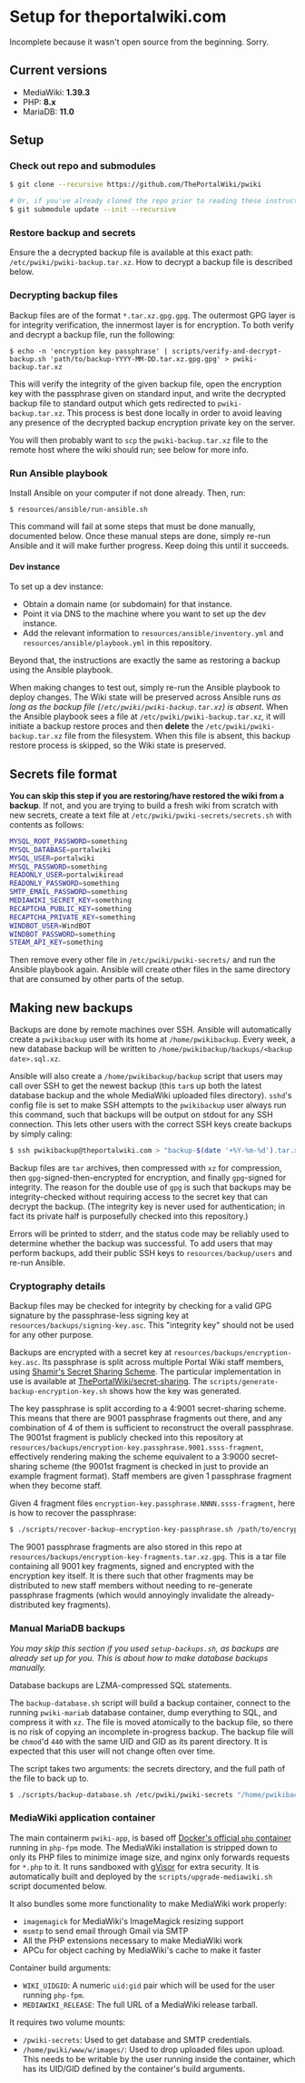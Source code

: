 # Setup for theportalwiki.com

Incomplete because it wasn't open source from the beginning. Sorry.

## Current versions

* MediaWiki: **1.39.3**
* PHP: **8.x**
* MariaDB: **11.0**

## Setup

### Check out repo and submodules

```bash
$ git clone --recursive https://github.com/ThePortalWiki/pwiki

# Or, if you've already cloned the repo prior to reading these instructions:
$ git submodule update --init --recursive
```

### Restore backup and secrets

Ensure the a decrypted backup file is available at this exact path: `/etc/pwiki/pwiki-backup.tar.xz`. How to decrypt a backup file is described below.

### Decrypting backup files

Backup files are of the format `*.tar.xz.gpg.gpg`. The outermost GPG layer is for integrity verification, the innermost layer is for encryption. To both verify and decrypt a backup file, run the following:

```shell
$ echo -n 'encryption key passphrase' | scripts/verify-and-decrypt-backup.sh 'path/to/backup-YYYY-MM-DD.tar.xz.gpg.gpg' > pwiki-backup.tar.xz
```

This will verify the integrity of the given backup file, open the encryption key with the passphrase given on standard input, and write the decrypted backup file to standard output which gets redirected to `pwiki-backup.tar.xz`. This process is best done locally in order to avoid leaving any presence of the decrypted backup encryption private key on the server.

You will then probably want to `scp` the `pwiki-backup.tar.xz` file to the remote host where the wiki should run; see below for more info.

### Run Ansible playbook

Install Ansible on your computer if not done already. Then, run:

```shell
$ resources/ansible/run-ansible.sh
```

This command will fail at some steps that must be done manually, documented below.
Once these manual steps are done, simply re-run Ansible and it will make further progress.
Keep doing this until it succeeds.

#### Dev instance

To set up a dev instance:

- Obtain a domain name (or subdomain) for that instance.
- Point it via DNS to the machine where you want to set up the dev instance.
- Add the relevant information to `resources/ansible/inventory.yml` and `resources/ansible/playbook.yml` in this repository.

Beyond that, the instructions are exactly the same as restoring a backup using the Ansible playbook.

When making changes to test out, simply re-run the Ansible playbook to deploy changes. The Wiki state will be preserved across Ansible runs *as long as the backup file (`/etc/pwiki/pwiki-backup.tar.xz`) is absent*. When the Ansible playbook sees a file at `/etc/pwiki/pwiki-backup.tar.xz`, it will initiate a backup restore proces and then **delete** the `/etc/pwiki/pwiki-backup.tar.xz` file from the filesystem. When this file is absent, this backup restore process is skipped, so the Wiki state is preserved.

## Secrets file format

**You can skip this step if you are restoring/have restored the wiki from a backup**. If not, and you are trying to build a fresh wiki from scratch with new secrets, create a text file at `/etc/pwiki/pwiki-secrets/secrets.sh` with contents as follows:

```bash
MYSQL_ROOT_PASSWORD=something
MYSQL_DATABASE=portalwiki
MYSQL_USER=portalwiki
MYSQL_PASSWORD=something
READONLY_USER=portalwikiread
READONLY_PASSWORD=something
SMTP_EMAIL_PASSWORD=something
MEDIAWIKI_SECRET_KEY=something
RECAPTCHA_PUBLIC_KEY=something
RECAPTCHA_PRIVATE_KEY=something
WINDBOT_USER=WindBOT
WINDBOT_PASSWORD=something
STEAM_API_KEY=something
```

Then remove every other file in `/etc/pwiki/pwiki-secrets/` and run the Ansible playbook again. Ansible will create other files in the same directory that are consumed by other parts of the setup.

## Making new backups

Backups are done by remote machines over SSH. Ansible will automatically create a `pwikibackup` user with its home at `/home/pwikibackup`. Every week, a new database backup will be written to `/home/pwikibackup/backups/<backup date>.sql.xz`.

Ansible will also create a `/home/pwikibackup/backup` script that users may call over SSH to get the newest backup (this `tar`s up both the latest database backup and the whole MediaWiki uploaded files directory). `sshd`'s config file is set to make SSH attempts to the `pwikibackup` user always run this command, such that backups will be output on stdout for any SSH connection. This lets other users with the correct SSH keys create backups by simply caling:

```bash
$ ssh pwikibackup@theportalwiki.com > "backup-$(date '+%Y-%m-%d').tar.xz.gpg.gpg"
```

Backup files are `tar` archives, then compressed with `xz` for compression, then `gpg`-signed-then-encrypted for encryption, and finally `gpg`-signed for integrity. The reason for the double use of `gpg` is such that backups may be integrity-checked without requiring access to the secret key that can decrypt the backup. (The integrity key is never used for authentication; in fact its private half is purposefully checked into this repository.)

Errors will be printed to stderr, and the status code may be reliably used to determine whether the backup was successful. To add users that may perform backups, add their public SSH keys to `resources/backup/users` and re-run Ansible.

### Cryptography details

Backup files may be checked for integrity by checking for a valid GPG signature by the passphrase-less signing key at `resources/backups/signing-key.asc`. This "integrity key" should not be used for any other purpose.

Backups are encrypted with a secret key at `resources/backups/encryption-key.asc`. Its passphrase is split across multiple Portal Wiki staff members, using [Shamir's Secret Sharing Scheme](https://en.wikipedia.org/wiki/Shamir%27s_Secret_Sharing). The particular implementation in use is available at [ThePortalWiki/secret-sharing](https://github.com/ThePortalWiki/secret-sharing). The `scripts/generate-backup-encryption-key.sh` shows how the key was generated.

The key passphrase is split according to a 4:9001 secret-sharing scheme. This means that there are 9001 passphrase fragments out there, and any combination of 4 of them is sufficient to reconstruct the overall passphrase. The 9001st fragment is publicly checked into this repository at `resources/backups/encryption-key.passphrase.9001.ssss-fragment`, effectively rendering making the scheme equivalent to a 3:9000 secret-sharing scheme (the 9001st fragment is checked in just to provide an example fragment format). Staff members are given 1 passphrase fragment when they become staff.

Given 4 fragment files `encryption-key.passphrase.NNNN.ssss-fragment`, here is how to recover the passphrase:

```bash
$ ./scripts/recover-backup-encryption-key-passphrase.sh /path/to/encryption-key.passphrase.*.ssss-fragment
```

The 9001 passphrase fragments are also stored in this repo at `resources/backups/encryption-key-fragments.tar.xz.gpg`. This is a tar file containing all 9001 key fragments, signed and encrypted with the encryption key itself. It is there such that other fragments may be distributed to new staff members without needing to re-generate passphrase fragments (which would annoyingly invalidate the already-distributed key fragments).

### Manual MariaDB backups

*You may skip this section if you used `setup-backups.sh`, as backups are already set up for you. This is about how to make database backups manually.*

Database backups are LZMA-compressed SQL statements.

The `backup-database.sh` script will build a backup container, connect to the running `pwiki-mariab` database container, dump everything to SQL, and compress it with `xz`. The file is moved atomically to the backup file, so there is no risk of copying an incomplete in-progress backup. The backup file will be `chmod`'d `440` with the same UID and GID as its parent directory. It is expected that this user will not change often over time.

The script takes two arguments: the secrets directory, and the full path of the file to back up to.

```bash
$ ./scripts/backup-database.sh /etc/pwiki/pwiki-secrets "/home/pwikibackup/database-backups/$(date '+%Y-%m-%d').sql.xz"
```

### MediaWiki application container

The main containerm `pwiki-app`, is based off [Docker's official `php` container](https://hub.docker.com/_/php/) running in `php-fpm` mode. The MediaWiki installation is stripped down to only its PHP files to minimize image size, and nginx only forwards requests for `*.php` to it. It runs sandboxed with [gVisor](https://gvisor.dev) for extra security. It is automatically built and deployed by the `scripts/upgrade-mediawiki.sh` script documented below.

It also bundles some more functionality to make MediaWiki work properly:

* `imagemagick` for MediaWiki's ImageMagick resizing support
* `msmtp` to send email through Gmail via SMTP
* All the PHP extensions necessary to make MediaWiki work
* APCu for object caching by MediaWiki's cache to make it faster

Container build arguments:

* `WIKI_UIDGID`: A numeric `uid:gid` pair which will be used for the user running `php-fpm`.
* `MEDIAWIKI_RELEASE`: The full URL of a MediaWiki release tarball.

It requires two volume mounts:

* `/pwiki-secrets`: Used to get database and SMTP credentials.
* `/home/pwiki/www/w/images/`: Used to drop uploaded files upon upload. This needs to be writable by the user running inside the container, which has its UID/GID defined by the container's build arguments.
